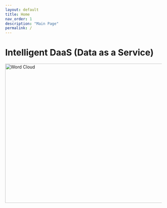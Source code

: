 ```yaml
---
layout: default
title: Home
nav_order: 1
description: "Main Page"
permalink: /
---
```


# Intelligent DaaS (Data as a Service)
<img src="../../images/iDAAS-Web-WordCloud.png" alt="Word Cloud" width="750" height="450"/>